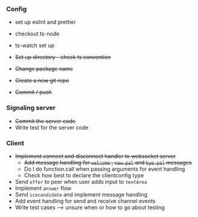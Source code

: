 ### Config
  * set up eslint and prettier
  * checkout ts-node
  * ts-watch set up 

  * ~~Set up directory - check ts convention~~ 
  * ~~Change package name~~
  * ~~Create a new git repo~~
  * ~~Commit / push~~

### Signaling server
  * ~~Commit the server code~~
  * Write test for the server code

### Client
  * ~~Implement connect and disconnect handler to websocket server~~
    * ~~Add message handling for `welcome` , `new-pal` and `bye-pal` messages~~
    *  Do I do function.call when passing arguments for event handling 
    * Check how best to declare the clientconfig type 
  * Send `offer` to peer when user adds input to `textArea`
  * Implement `answer` flow 
  * Send `icecandidate` and implement message handling
  * Add event handling for send and receive channel events 
  * Write test cases --> unsure when or how to go about testing 
